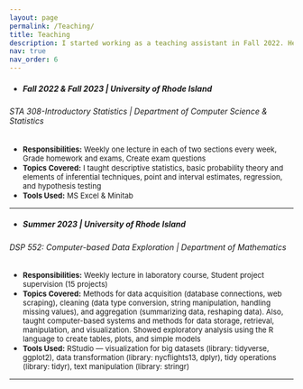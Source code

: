 ```yaml
---
layout: page
permalink: /Teaching/
title: Teaching
description: I started working as a teaching assistant in Fall 2022. Here's a brief description of my teaching experience 
nav: true
nav_order: 6
---
```


- ##### Fall 2022 & Fall 2023 | University of Rhode Island
###### STA 308-Introductory Statistics | Department of Computer Science & Statistics 
  
   - <font size="2"><strong>Responsibilities:</strong> Weekly one lecture in each of two sections every week, Grade homework and exams, Create exam questions</font> 
   - <font size="2"><strong>Topics Covered:</strong> I taught descriptive statistics, basic probability theory and elements of inferential techniques, point and interval estimates, regression, and hypothesis testing</font> 
   - <font size="2"><strong>Tools Used:</strong> MS Excel & Minitab</font> 
   --- 

- ##### Summer 2023 | University of Rhode Island
###### DSP 552: Computer-based Data Exploration | Department of Mathematics 
  
   - <font size="2"><strong>Responsibilities:</strong> Weekly lecture in laboratory course, Student project supervision (15 projects)</font> 
   - <font size="2"><strong>Topics Covered:</strong> Methods for data acquisition (database connections, web scraping), cleaning (data type conversion, string manipulation, handling missing values), and aggregation (summarizing data, reshaping data). Also, taught computer-based systems and methods for data storage, retrieval, manipulation, and visualization. Showed exploratory analysis using the R language to create tables, plots, and simple models</font> 
   - <font size="2"><strong>Tools Used:</strong> RStudio — visualization for big datasets (library: tidyverse, ggplot2), data transformation (library: nycflights13, dplyr), tidy operations (library: tidyr), text manipulation (library: stringr)</font> 
   ---

   